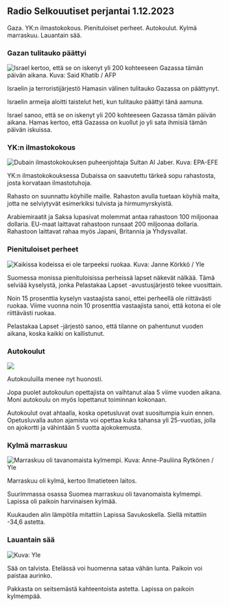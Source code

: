 ## Radio Selkouutiset perjantai 1.12.2023

Gaza. YK:n ilmastokokous. Pienituloiset perheet. Autokoulut. Kylmä marraskuu. Lauantain sää.

### Gazan tulitauko päättyi

![Israel kertoo, että se on iskenyt yli 200 kohteeseen Gazassa tämän päivän aikana. Kuva: Said Khatib / AFP](https://images.cdn.yle.fi/image/upload/c_crop,h_2872,w_5107,x_9,y_129/ar_1.7777777777777777,c_fill,g_faces,h_675,w_1200/dpr_1.0/q_auto:eco/f_auto/fl_lossy/v1701413000/39-12093726569803da2f5b)

Israelin ja terroristijärjestö Hamasin välinen tulitauko Gazassa on päättynyt.

Israelin armeija aloitti taistelut heti, kun tulitauko päättyi tänä aamuna.

Israel sanoo, että se on iskenyt yli 200 kohteeseen Gazassa tämän päivän aikana. Hamas kertoo, että Gazassa on kuollut jo yli sata ihmisiä tämän päivän iskuissa.

### YK:n ilmastokokous

![Dubain ilmastokokouksen puheenjohtaja Sultan Al Jaber. Kuva: EPA-EFE](https://images.cdn.yle.fi/image/upload/c_crop,h_2247,w_3995,x_0,y_42/ar_1.7777777777777777,c_fill,g_faces,h_675,w_1200/dpr_1.0/q_auto:eco/f_auto/fl_lossy/v1701418450/39-119026365376598aea83)

YK:n ilmastokokouksessa Dubaissa on saavutettu tärkeä sopu rahastosta, josta korvataan ilmastotuhoja.

Rahasto on suunnattu köyhille maille. Rahaston avulla tuetaan köyhiä maita, jotta ne selviytyvät esimerkiksi tulvista ja hirmumyrskyistä.

Arabiemiraatit ja Saksa lupasivat molemmat antaa rahastoon 100 miljoonaa dollaria. EU-maat laittavat rahastoon runsaat 200 miljoonaa dollaria. Rahastoon laittavat rahaa myös Japani, Britannia ja Yhdysvallat.

### Pienituloiset perheet

![Kaikissa kodeissa ei ole tarpeeksi ruokaa. Kuva: Janne Körkkö / Yle](https://images.cdn.yle.fi/image/upload/c_crop,h_4366,w_7763,x_8,y_1006/ar_1.7777777777777777,c_fill,g_faces,h_675,w_1200/dpr_1.0/q_auto:eco/f_auto/fl_lossy/v1700826485/39-120615265608cc026cb1)

Suomessa monissa pienituloisissa perheissä lapset näkevät nälkää. Tämä selviää kyselystä, jonka Pelastakaa Lapset -avustusjärjestö tekee vuosittain.

Noin 15 prosenttia kyselyn vastaajista sanoi, ettei perheellä ole riittävästi ruokaa. Viime vuonna noin 10 prosenttia vastaajista sanoi, että kotona ei ole riittävästi ruokaa.

Pelastakaa Lapset -järjestö sanoo, että tilanne on pahentunut vuoden aikana, koska kaikki on kallistunut.

### Autokoulut

![](https://images.cdn.yle.fi/image/upload/ar_1.7777777777777777,c_fill,g_faces,h_675,w_1200/dpr_1.0/q_auto:eco/f_auto/fl_lossy/v1701260167/13-58-6a6a341aeb0d8ff872eac447000dea83410a9617)

Autokouluilla menee nyt huonosti.

Jopa puolet autokoulun opettajista on vaihtanut alaa 5 viime vuoden aikana. Moni autokoulu on myös lopettanut toiminnan kokonaan.

Autokoulut ovat ahtaalla, koska opetusluvat ovat suositumpia kuin ennen. Opetusluvalla auton ajamista voi opettaa kuka tahansa yli 25-vuotias, jolla on ajokortti ja vähintään 5 vuotta ajokokemusta.

### Kylmä marraskuu

![Marraskuu oli tavanomaista kylmempi. Kuva: Anne-Pauliina Rytkönen / Yle](https://images.cdn.yle.fi/image/upload/c_crop,h_2265,w_4028,x_0,y_196/ar_1.7777777777777777,c_fill,g_faces,h_675,w_1200/dpr_1.0/q_auto:eco/f_auto/fl_lossy/v1698128549/39-1190258653762023f213)

Marraskuu oli kylmä, kertoo Ilmatieteen laitos.

Suurimmassa osassa Suomea marraskuu oli tavanomaista kylmempi. Lapissa oli paikoin harvinaisen kylmää.

Kuukauden alin lämpötila mitattiin Lapissa Savukoskella. Siellä mitattiin -34,6 astetta.

### Lauantain sää

![ Kuva: Yle](https://images.cdn.yle.fi/image/upload/c_crop,h_1080,w_1919,x_0,y_0/ar_1.7777777777777777,c_fill,g_faces,h_675,w_1200/dpr_1.0/q_auto:eco/f_auto/fl_lossy/v1701442288/39-12098256569f2545d36e)

Sää on talvista. Etelässä voi huomenna sataa vähän lunta. Paikoin voi paistaa aurinko.

Pakkasta on seitsemästä kahteentoista astetta. Lapissa on paikoin kylmempää.
